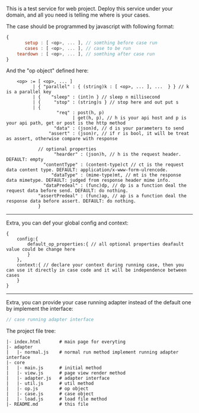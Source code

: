 This is a test service for web project.
Deploy this service under your domain, and all you need is telling me where is your cases.

The case should be programmed by javascript with following format:
```javascript
{
       setup : [ <op>, ... ], // somthing before case run
       cases : [ <op>, ... ], // case to be run
    teardown : [ <op>, ... ], // somthing after case run
}
```

And the "op object" defined here:
```
    <op> := [ <op>, ... ]
          | { "parallel" : { (string)k : [ <op>, ... ], ...  } } // k is a parallel key
          | {    "sleep" : (int)n } // sleep n millisecond
          | {     "stop" : (string)s } // stop here and out put s
          | {
                   "req" : post(h, p)
                         | get(h, p), // h is your api host and p is your api path, get or post is the http method
                  "data" : (json)d, // d is your parameters to send
                "assert" : (json)r, // if r is bool, it will be treat as assert, otherwise compare with response

            // optional properties
                  "hearder" : (json)h, // h is the request header. DEFAULT: empty
              "contentType" : (content-type)ct // ct is the request data content type. DEFAULT: application/x-www-form-ulrencode.
                 "dataType" : (mime-type)mt, // mt is the response data mimetype. DEFAULT: judged from response header mime info.
              "dataPredeal" : (func)dp, // dp is a function deal the request data before send. DEFAULT: do nothing.
            "assertPredeal" : (func)ap, // ap is a function deal the response data before assert. DEFAULT: do nothing.
            }
```

--------

Extra, you can def your global config and context:
```javasript
{
    config:{
        default_op_properties:{ // all optional properties deafault value could be change here
        }
    },
    context:{ // declare your context during running case, then you can use it directly in case code and it will be independence between cases
    }
}
```

--------

Extra, you can provide your case running adapter instead of the default one by implement the interface:
```javascript
// case running adapter interface
```

The project file tree:
```
|- index.html       # main page for everyting
|- adapter
|   |- normal.js    # normal run method implement running adapter interface
|- core
|   |- main.js      # initial method
|   |- view.js      # page view render method
|   |- adapter.js   # adapter interface
|   |- util.js      # util method
|   |- op.js        # op object
|   |- case.js      # case object
|   |- load.js      # load file method
|- README.md        # this file
```
